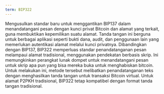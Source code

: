 ```yaml
---
term: BIP322
---
```


Mengusulkan standar baru untuk menggantikan BIP137 dalam menandatangani pesan dengan kunci privat Bitcoin dan alamat yang terkait, guna membuktikan kepemilikan suatu alamat. Tanda tangan ini berguna untuk berbagai aplikasi seperti bukti dana, audit, dan penggunaan lain yang memerlukan autentikasi alamat melalui kunci privatnya. Dibandingkan dengan BIP137, BIP322 memperluas standar penandatanganan pesan melampaui alamat tradisional, menggunakan pendekatan berbasis skrip. Ini memungkinkan perangkat lunak dompet untuk menandatangani pesan untuk skrip apa pun yang bisa mereka buka untuk menghabiskan bitcoin. Untuk melakukan ini, metode tersebut melibatkan penandatanganan teks dengan menghasilkan tanda tangan untuk transaksi Bitcoin virtual. Untuk alamat P2PKH tradisional, BIP322 tetap kompatibel dengan format tanda tangan tradisional.